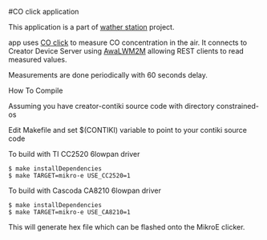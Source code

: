 #CO click application

This application is a part of [wather station]() project.

app uses [CO click](http://www.mikroe.com/click/co/) to measure CO concentration in the air. It connects to Creator Device Server using [AwaLWM2M]() allowing REST clients to read measured values.

Measurements are done periodically with 60 seconds delay.



How To Compile

Assuming you have creator-contiki source code with directory constrained-os 

Edit Makefile and set $(CONTIKI) variable to point to your contiki source code

To build with TI CC2520 6lowpan driver
```
$ make installDependencies
$ make TARGET=mikro-e USE_CC2520=1
```

To build with Cascoda CA8210 6lowpan driver
```
$ make installDependencies
$ make TARGET=mikro-e USE_CA8210=1
```

This will generate hex file which can be flashed onto the MikroE clicker.
